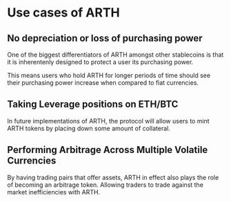 # Use cases of ARTH

## No depreciation or loss of purchasing power

One of the biggest differentiators of ARTH amongst other stablecoins is that it is inherentenly designed to protect a user its purchasing power. 

This means users who hold ARTH for longer periods of time should see their purchasing power increase when compared to fiat currencies.

## Taking Leverage positions on ETH/BTC

In future implementations of ARTH, the protocol will allow users to mint ARTH tokens by placing down some amount of collateral.

## Performing Arbitrage Across Multiple Volatile Currencies

By having trading pairs that offer assets, ARTH in effect also plays the role of becoming an arbitrage token. Allowing traders to trade against the market inefficiencies with ARTH.

